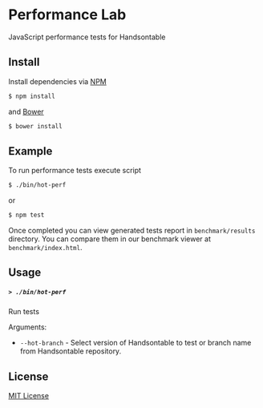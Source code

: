 # Performance Lab

JavaScript performance tests for Handsontable

## Install

Install dependencies via [NPM](http://npmjs.com/)

```sh
$ npm install
```

and [Bower](http://bower.io/)

```sh
$ bower install
```

## Example

To run performance tests execute script

```sh
$ ./bin/hot-perf
```

or 

```sh
$ npm test
```

Once completed you can view generated tests report in `benchmark/results` directory. You can compare them in our 
benchmark viewer at `benchmark/index.html`.

## Usage

##### ```> ./bin/hot-perf```

Run tests

Arguments:
- ```--hot-branch``` - Select version of Handsontable to test or branch name from Handsontable repository.

## License

[MIT License](http://opensource.org/licenses/MIT)
